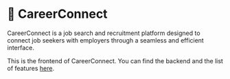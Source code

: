# 💼 CareerConnect

CareerConnect is a job search and recruitment platform designed to connect job seekers with employers through a seamless and efficient interface.

This is the frontend of CareerConnect. You can find the backend and the list of features [here](https://github.com/Maneesha28/CareerConnect_BE).
